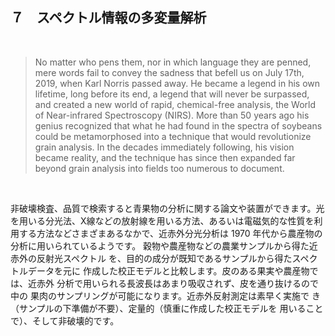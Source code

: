 ## ７　スペクトル情報の多変量解析

<br>

> No matter who pens them, nor in which language they are penned, mere words fail to convey the sadness that befell us on July 17th, 2019, when Karl Norris passed away. He became a legend in his own lifetime, long before its end, a legend that will never be surpassed, and created a new world of rapid, chemical-free analysis, the World of Near-infrared Spectroscopy (NIRS). More than 50 years ago his genius recognized that what he had found in the spectra of soybeans could be metamorphosed into a technique that would revolutionize grain analysis. In the decades immediately following, his vision became reality, and the technique has since then expanded far beyond grain analysis into fields too numerous to document.

<br>

非破壊検査、品質で検索すると青果物の分析に関する論文や装置ができます。光を用いる分光法、X線などの放射線を用いる方法、あるいは電磁気的な性質を利用する方法などさまざまあるなかで、近赤外分光分析は 1970 年代から農産物の分析に用いられているようです。 穀物や農産物などの農業サンプルから得た近赤外の反射光スペクトル を、目的の成分が既知であるサンプルから得たスペクトルデータを元に 作成した校正モデルと比較します。皮のある果実や農産物では、近赤外 分析で用いられる長波長はあまり吸収されず、皮を通り抜けるので中の 果肉のサンプリングが可能になります。近赤外反射測定は素早く実施で き（サンプルの下準備が不要）、定量的（慎重に作成した校正モデルを 用いることで）、そして非破壊的です。




